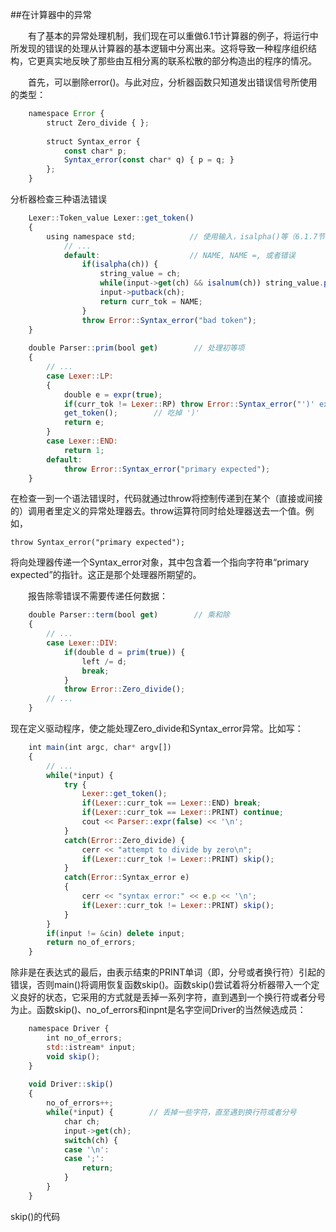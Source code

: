 ##在计算器中的异常

&emsp;&emsp;有了基本的异常处理机制，我们现在可以重做6.1节计算器的例子，将运行中所发现的错误的处理从计算器的基本逻辑中分离出来。这将导致一种程序组织结构，它更真实地反映了那些由互相分离的联系松散的部分构造出的程序的情况。

&emsp;&emsp;首先，可以删除error()。与此对应，分析器函数只知道发出错误信号所使用的类型：

```javascript
    namespace Error {
        struct Zero_divide { };
        
        struct Syntax_error {
            const char* p;
            Syntax_error(const char* q) { p = q; }
        };
    }
```

分析器检查三种语法错误

```javascript
    Lexer::Token_value Lexer::get_token()
    {
        using namespace std;            // 使用输入，isalpha()等（6.1.7节）
            // ...
            default:                    // NAME, NAME =, 或者错误
                if(isalpha(ch)) {
                    string_value = ch;
                    while(input->get(ch) && isalnum(ch)) string_value.push_back(ch);
                    input->putback(ch);
                    return curr_tok = NAME;
                }
                throw Error::Syntax_error("bad token");
    }
    
    double Parser::prim(bool get)        // 处理初等项
    {
        // ...
        case Lexer::LP:
        {
            double e = expr(true);
            if(curr_tok != Lexer::RP) throw Error::Syntax_error("')' expected");
            get_token();        // 吃掉 ')'
            return e;
        }
        case Lexer::END:
            return 1;
        default:
            throw Error::Syntax_error("primary expected");
    }
```

在检查一到一个语法错误时，代码就通过throw将控制传递到在某个（直接或间接的）调用者里定义的异常处理器去。throw运算符同时给处理器送去一个值。例如，

    throw Syntax_error("primary expected");

将向处理器传递一个Syntax_error对象，其中包含着一个指向字符串“primary expected”的指针。这正是那个处理器所期望的。

&emsp;&emsp;报告除零错误不需要传递任何数据：

```javascript
    double Parser::term(bool get)        // 乘和除
    {
        // ...
        case Lexer::DIV:
            if(double d = prim(true)) {
                left /= d;
                break;
            }
            throw Error::Zero_divide();
        // ...
    }
```

现在定义驱动程序，使之能处理Zero_divide和Syntax_error异常。比如写：

```javascript
    int main(int argc, char* argv[])
    {
        // ...
        while(*input) {
            try {
                Lexer::get_token();
                if(Lexer::curr_tok == Lexer::END) break;
                if(Lexer::curr_tok == Lexer::PRINT) continue;
                cout << Parser::expr(false) << '\n';
            }
            catch(Error::Zero_divide) {
                cerr << "attempt to divide by zero\n";
                if(Lexer::curr_tok != Lexer::PRINT) skip();
            }
            catch(Error::Syntax_error e)
            {
                cerr << "syntax error:" << e.p << '\n';
                if(Lexer::curr_tok != Lexer::PRINT) skip();
            }
        }
        if(input != &cin) delete input;
        return no_of_errors;
    }
```

除非是在表达式的最后，由表示结束的PRINT单词（即，分号或者换行符）引起的错误，否则main()将调用恢复函数skip()。函数skip()尝试着将分析器带入一个定义良好的状态，它采用的方式就是丢掉一系列字符，直到遇到一个换行符或者分号为止。函数skip()、no_of_errors和inpnt是名字空间Driver的当然候选成员：

```javascript
    namespace Driver {
        int no_of_errors;
        std::istream* input;
        void skip();
    }
    
    void Driver::skip()
    {
        no_of_errors++;
        while(*input) {        // 丢掉一些字符，直至遇到换行符或者分号
            char ch;
            input->get(ch);
            switch(ch) {
            case '\n':
            case ';':
                return;
            }
        }
    }
```

skip()的代码






